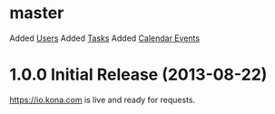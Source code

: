 <a name="master"></a>
# master

Added [Users](https://github.com/KonaTeam/kona-api/blob/master/sections/users.md)
Added [Tasks](https://github.com/KonaTeam/kona-api/blob/master/sections/tasks.md)
Added [Calendar Events](https://github.com/KonaTeam/kona-api/blob/master/sections/calendar_events.md)

<a name="1.0.0"></a>
# 1.0.0 Initial Release (2013-08-22)

https://io.kona.com is live and ready for requests.
